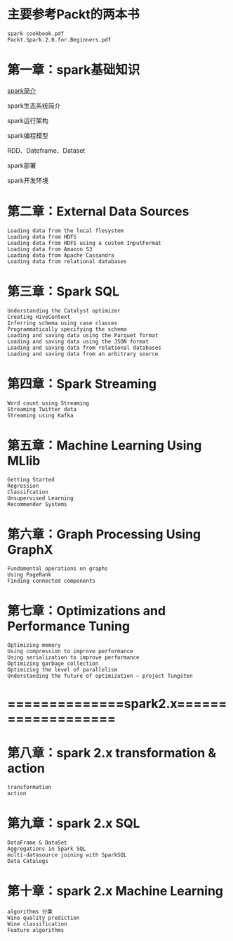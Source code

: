 # 主要参考Packt的两本书

    spark cookbook.pdf
    Packt.Spark.2.0.for.Beginners.pdf
    
    
# 第一章：spark基础知识

   [spark简介](https://github.com/jimmy-src/spark-learning/wiki/spark%E4%BA%A7%E7%94%9F%E8%83%8C%E6%99%AF)
   
   spark生态系统简介
   
   spark运行架构
   
   spark编程模型
   
   RDD、Dateframe、Dataset
   
   spark部署
   
   spark开发环境

# 第二章：External Data Sources

    Loading data from the local flesystem 
    Loading data from HDFS 
    Loading data from HDFS using a custom InputFormat 
    Loading data from Amazon S3 
    Loading data from Apache Cassandra 
    Loading data from relational databases 
    
# 第三章：Spark SQL

    Understanding the Catalyst optimizer 
    Creating HiveContext 
    Inferring schema using case classes 
    Programmatically specifying the schema 
    Loading and saving data using the Parquet format 
    Loading and saving data using the JSON format 
    Loading and saving data from relational databases 
    Loading and saving data from an arbitrary source 
    
# 第四章：Spark Streaming

    Word count using Streaming 
    Streaming Twitter data 
    Streaming using Kafka
    
# 第五章：Machine Learning Using MLlib

    Getting Started
    Regression
    Classifcation
    Unsupervised Learning
    Recommender Systems
    
# 第六章：Graph Processing Using GraphX

    Fundamental operations on graphs 
    Using PageRank 
    Finding connected components
    
# 第七章：Optimizations and Performance Tuning

    Optimizing memory 
    Using compression to improve performance 
    Using serialization to improve performance 
    Optimizing garbage collection 
    Optimizing the level of parallelism 
    Understanding the future of optimization – project Tungsten
    
# ==============spark2.x===================
 
# 第八章：spark 2.x transformation & action

    transformation
    action

# 第九章：spark 2.x SQL

    DataFrame & DataSet
    Aggregations in Spark SQL
    multi-datasource joining with SparkSQL
    Data Catalogs
    
# 第十章：spark 2.x Machine Learning

    algorithms 分类
    Wine quality prediction
    Wine classification
    Feature algorithms
    
    






















